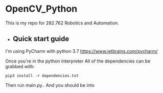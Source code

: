 # OpenCV_Python
This is my repo for 282.762 Robotics and Automation.


- Quick start guide
    - 

I'm using PyCharm with python 3.7 https://www.jetbrains.com/pycharm/

Once you're in the python interpreter
All of the dependencies can be grabbed with:

    pip3 install -r dependencies.txt

Then run main.py.. And you should be into 